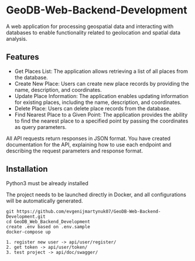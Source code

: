 # GeoDB-Web-Backend-Development

A web application for processing geospatial data and interacting with databases to enable functionality related to geolocation and spatial data analysis.

## Features
* Get Places List: The application allows retrieving a list of all places from the database.
* Create New Place: Users can create new place records by providing the name, description, and coordinates.
* Update Place Information: The application enables updating information for existing places, including the name, description, and coordinates.
* Delete Place: Users can delete place records from the database.
* Find Nearest Place to a Given Point: The application provides the ability to find the nearest place to a specified point by passing the coordinates as query parameters.

All API requests return responses in JSON format. You have created documentation for the API, explaining how to use each endpoint and describing the request parameters and response format.

## Installation

Python3 must be already installed

The project needs to be launched directly in Docker, and all configurations will be automatically generated.

```shell
git https://github.com/evgenijmartynuk07/GeoDB-Web-Backend-Development.git
cd GeoDB_Web_Backend_Development
create .env based on .env.sample
docker-compose up
```

```shell
1. register new user -> api/user/register/
2. get token -> api/user/token/
3. test project -> api/doc/swagger/
```
